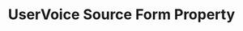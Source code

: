 ---
# -------------------------- #
#        CONTENT TYPE        #
# -------------------------- #

type: "connect"
content-type: "api-form"
form-type: "source"
key: "source-form-properties-uservoice-object"


# -------------------------- #
#        OBJECT INFO         #
# -------------------------- #

title: "UserVoice Source Form Property"
api-type: "uservoice"
display-name: "UserVoice"

source-type: "saas"
docs-name: "uservoice"

description: ""


# -------------------------- #
#      OBJECT ATTRIBUTES     #
# -------------------------- #

object-attributes:
  - name: "api_key"
    type: "string"
    required: true
    description: |
      The UserVoice API key. API keys must be generated by a user who can access **Settings** in their UserVoice account. Refer to [UserVoice's documentation](https://developer.uservoice.com/docs/api/v2/getting-started/){:target="new"} for credential generation instructions.
    value: "<API_KEY>"

  - name: "api_secret"
    type: "string"
    required: true
    description: |
      The UserVoice API secret. API secrets must be generated by a user who can access **Settings** in their UserVoice account. Refer to [UserVoice's documentation](https://developer.uservoice.com/docs/api/v2/getting-started/){:target="new"} for credential generation instructions.
    value: "<SECRET>"

  - name: "subdomain"
    type: "string"
    required: true
    description: "The subdomain of the UserVoice account to replicate data from. For example: If the full subdomain were `stitch.uservoice.com`, only `stitch` would be provided."
    value: "<SUBDOMAIN>"
---